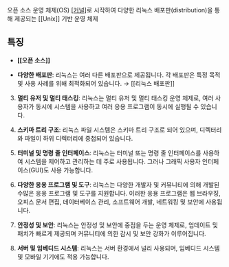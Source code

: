 오픈 소스 운영 체제(OS) [[커널]](kernel)로 시작하여 다양한 리눅스 배포판(distribution)을 통해 제공되는 [[Unix]] 기반 운영 체제

## 특징
- **[[오픈 소스]]**
    
- **다양한 배포판**: 리눅스는 여러 다른 배포판으로 제공됩니다. 각 배포판은 특정 목적 및 사용 사례를 위해 최적화되어 있습니다. → [[리눅스 배포판]]
    
3. **멀티 유저 및 멀티 태스킹**: 리눅스는 멀티 유저 및 멀티 태스킹 운영 체제로, 여러 사용자가 동시에 시스템을 사용하고 여러 응용 프로그램이 동시에 실행될 수 있습니다.
    
4. **스키마 트리 구조**: 리눅스 파일 시스템은 스키마 트리 구조로 되어 있으며, 디렉터리와 파일이 하위 디렉터리에 중첩되어 있습니다.
    
5. **터미널 및 명령 줄 인터페이스**: 리눅스는 터미널 또는 명령 줄 인터페이스를 사용하여 시스템을 제어하고 관리하는 데 주로 사용됩니다. 그러나 그래픽 사용자 인터페이스(GUI)도 사용 가능합니다.
    
6. **다양한 응용 프로그램 및 도구**: 리눅스는 다양한 개발자 및 커뮤니티에 의해 개발된 수많은 응용 프로그램 및 도구를 지원합니다. 이러한 응용 프로그램은 웹 브라우징, 오피스 문서 편집, 데이터베이스 관리, 소프트웨어 개발, 네트워킹 및 보안에 사용됩니다.
    
7. **안정성 및 보안**: 리눅스는 안정성 및 보안에 중점을 두는 운영 체제로, 업데이트 및 패치가 빠르게 제공되며 커뮤니티에 의한 감시 및 보안 강화가 이루어집니다.
    
8. **서버 및 임베디드 시스템**: 리눅스는 서버 환경에서 널리 사용되며, 임베디드 시스템 및 모바일 기기에도 적용 가능합니다.